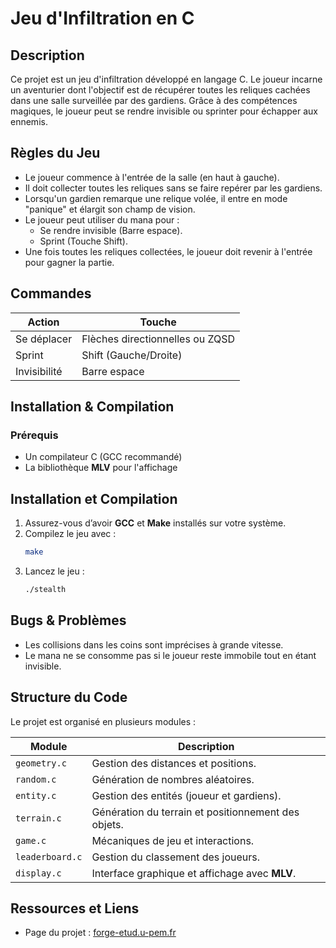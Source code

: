 # Jeu d'Infiltration en C  

## Description  
Ce projet est un jeu d'infiltration développé en langage C. Le joueur incarne un aventurier dont l'objectif est de récupérer toutes les reliques cachées dans une salle surveillée par des gardiens. Grâce à des compétences magiques, le joueur peut se rendre invisible ou sprinter pour échapper aux ennemis.  

## Règles du Jeu  
- Le joueur commence à l'entrée de la salle (en haut à gauche).  
- Il doit collecter toutes les reliques sans se faire repérer par les gardiens.  
- Lorsqu'un gardien remarque une relique volée, il entre en mode "panique" et élargit son champ de vision.  
- Le joueur peut utiliser du mana pour :  
  - Se rendre invisible (Barre espace).  
  - Sprint (Touche Shift).  
- Une fois toutes les reliques collectées, le joueur doit revenir à l'entrée pour gagner la partie.  

## Commandes  
| Action                | Touche |
|----------------------|--------|
| Se déplacer         | Flèches directionnelles ou ZQSD |
| Sprint             | Shift (Gauche/Droite) |
| Invisibilité       | Barre espace |

## Installation & Compilation  
### Prérequis  
- Un compilateur C (GCC recommandé)  
- La bibliothèque **MLV** pour l'affichage  


## Installation et Compilation  
1. Assurez-vous d’avoir **GCC** et **Make** installés sur votre système.  
2. Compilez le jeu avec :  
   ```sh
   make
   ```
3. Lancez le jeu :  
   ```sh
   ./stealth
   ```

## Bugs & Problèmes  
- Les collisions dans les coins sont imprécises à grande vitesse.  
- Le mana ne se consomme pas si le joueur reste immobile tout en étant invisible.  

## Structure du Code  
Le projet est organisé en plusieurs modules :  

| Module         | Description |
|---------------|------------|
| `geometry.c` | Gestion des distances et positions. |
| `random.c` | Génération de nombres aléatoires. |
| `entity.c` | Gestion des entités (joueur et gardiens). |
| `terrain.c` | Génération du terrain et positionnement des objets. |
| `game.c` | Mécaniques de jeu et interactions. |
| `leaderboard.c` | Gestion du classement des joueurs. |
| `display.c` | Interface graphique et affichage avec **MLV**. |

## Ressources et Liens  
- Page du projet : [forge-etud.u-pem.fr](https://forge-etud.u-pem.fr/projects/stealth_crozat_nguyen)  
